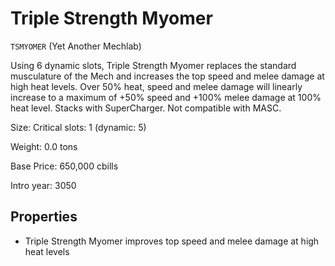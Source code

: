 # Triple Strength Myomer

`TSMYOMER` (Yet Another Mechlab)

Using 6 dynamic slots, Triple Strength Myomer replaces the standard musculature of the Mech and increases the top speed and melee damage at high heat levels. Over 50% heat, speed and melee damage will linearly increase to a maximum of +50% speed and +100% melee damage at 100% heat level. Stacks with SuperCharger. Not compatible with MASC.

Size: Critical slots: 1 (dynamic: 5)

Weight: 0.0 tons

Base Price: 650,000 cbills

Intro year: 3050

## Properties
* Triple Strength Myomer improves top speed and melee damage at high heat levels
